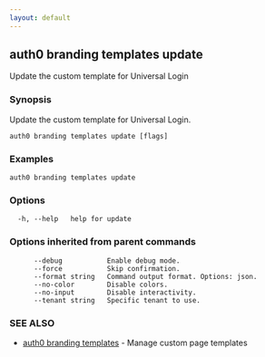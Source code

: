 ```yaml
---
layout: default
---
```

## auth0 branding templates update

Update the custom template for Universal Login

### Synopsis

Update the custom template for Universal Login.

```
auth0 branding templates update [flags]
```

### Examples

```
auth0 branding templates update
```

### Options

```
  -h, --help   help for update
```

### Options inherited from parent commands

```
      --debug           Enable debug mode.
      --force           Skip confirmation.
      --format string   Command output format. Options: json.
      --no-color        Disable colors.
      --no-input        Disable interactivity.
      --tenant string   Specific tenant to use.
```

### SEE ALSO

* [auth0 branding templates](auth0_branding_templates.md)	 - Manage custom page templates

